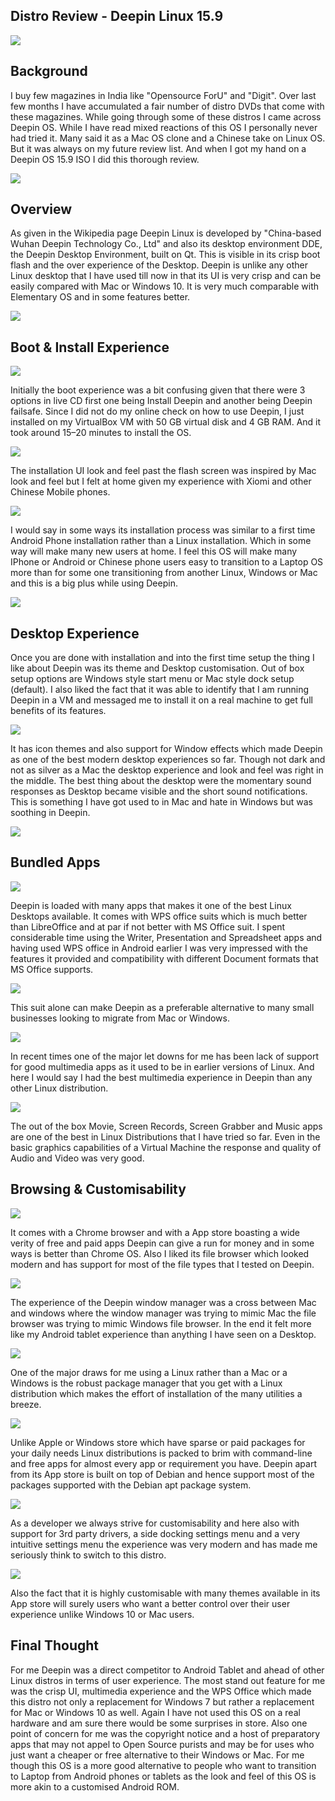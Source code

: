 ## Distro Review - Deepin Linux 15.9

![](https://raw.githubusercontent.com/bobquest33/deepin_15.9_blog/master/deepin-Feb-08-13-13-07.png)

## Background

I buy few magazines in India like "Opensource ForU" and "Digit". Over last few months I have accumulated a fair number of distro DVDs that come with these magazines. While going through some of these distros I came across Deepin OS. While I have read mixed reactions of this OS I personally never had tried it. Many said it as a Mac OS clone and a Chinese take on Linux OS. But it was always on my future review list. And when I got my hand on a Deepin OS 15.9 ISO I did this thorough review.

![](https://raw.githubusercontent.com/bobquest33/deepin_15.9_blog/master/deepin-Feb-08-14-15-06.png)

## Overview

As given in the Wikipedia page Deepin Linux is developed by "China-based Wuhan Deepin Technology Co., Ltd" and also its desktop environment DDE, the Deepin Desktop Environment, built on Qt. This is visible in its crisp boot flash and the over experience of the Desktop. Deepin is unlike any other Linux desktop that I have used till now in that its UI is very crisp and can be easily compared with Mac or Windows 10. It is very much comparable with Elementary OS and in some features better.

![](https://raw.githubusercontent.com/bobquest33/deepin_15.9_blog/master/deepin-Feb-08-14-16-32.png)

## Boot & Install Experience

![](https://raw.githubusercontent.com/bobquest33/deepin_15.9_blog/master/deepin-Feb-08-13-17-10.png)

Initially the boot experience was a bit confusing given that there were 3 options in live CD first one being Install Deepin and another being Deepin failsafe. Since I did not do my online check on how to use Deepin, I just installed on my VirtualBox VM with 50 GB virtual disk and 4 GB RAM. And it took around 15–20 minutes to install the OS.

![](https://raw.githubusercontent.com/bobquest33/deepin_15.9_blog/master/deepin-Feb-08-13-19-30.png)

The installation UI look and feel past the flash screen was inspired by Mac look and feel but I felt at home given my experience with Xiomi and other Chinese Mobile phones. 

![](https://raw.githubusercontent.com/bobquest33/deepin_15.9_blog/master/deepinFeb-08-13-19-09.png)

I would say in some ways its installation process was similar to a first time Android Phone installation rather than a Linux installation. Which in some way will make many new users at home. I feel this OS will make many IPhone or Android or Chinese phone users easy to transition to a Laptop OS more than for some one transitioning from another Linux, Windows or Mac and this is a big plus while using Deepin.

![](https://raw.githubusercontent.com/bobquest33/deepin_15.9_blog/master/deepin-Feb-08-13-44-01.png)



## Desktop Experience

Once you are done with installation and into the first time setup the thing I like about Deepin was its theme and Desktop customisation. Out of box setup options are Windows style start menu or Mac style dock setup (default). I also liked the fact that it was able to identify that I am running Deepin in a VM and messaged me to install it on a real machine to get full benefits of its features.

![](https://raw.githubusercontent.com/bobquest33/deepin_15.9_blog/master/deepin-Feb-08-14-52-49.png)


It has icon themes and also support for Window effects which made Deepin as one of the best modern desktop experiences so far. Though not dark and not as silver as a Mac the desktop experience and look and feel was right in the middle. The best thing about the desktop were the momentary sound responses as Desktop became visible and the short sound notifications. This is something I have got used to in Mac and hate in Windows but was soothing in Deepin.

![](https://raw.githubusercontent.com/bobquest33/deepin_15.9_blog/master/deepin-Feb-08-14-54-29.png)

## Bundled Apps

![](https://raw.githubusercontent.com/bobquest33/deepin_15.9_blog/master/deepin-Feb-08-14-58-13.png)


Deepin is loaded with many apps that makes it one of the best Linux Desktops available. It comes with WPS office suits which is much better than LibreOffice and at par if not better with MS Office suit. I spent considerable time using the Writer, Presentation and Spreadsheet apps and having used WPS office in Android earlier I was very impressed with the features it provided and compatibility with different Document formats that MS Office supports.

![](https://raw.githubusercontent.com/bobquest33/deepin_15.9_blog/master/deepin-Feb-08-20-13-39.png)


This suit alone can make Deepin as a preferable alternative to many small businesses looking to migrate from Mac or Windows.


![](https://raw.githubusercontent.com/bobquest33/deepin_15.9_blog/master/deepin-Feb-08-14-51-30.png)

In recent times one of the major let downs for me has been lack of support for good multimedia apps as it used to be in earlier versions of Linux. And here I would say I had the best multimedia experience in Deepin than any other Linux distribution.

![](https://raw.githubusercontent.com/bobquest33/deepin_15.9_blog/master/deepin-Feb-08-14-50-59.png)

The out of the box Movie, Screen Records, Screen Grabber and Music apps are one of the best in Linux Distributions that I have tried so far. Even in the basic graphics capabilities of a Virtual Machine the response and quality of Audio and Video was very good.



## Browsing & Customisability


![](https://raw.githubusercontent.com/bobquest33/deepin_15.9_blog/master/deepin-Feb-08-14-29-55.png)

It comes with a Chrome browser and with a App store boasting a wide verity of free and paid apps Deepin can give a run for money and in some ways is better than Chrome OS. Also I liked its file browser which looked modern and has support for most of the file types that I tested on Deepin.

![](https://raw.githubusercontent.com/bobquest33/deepin_15.9_blog/master/deepin-Feb-08-14-50-08.png)

The experience of the Deepin window manager was a cross between Mac and windows where the window manager was trying to mimic Mac the file browser was trying to mimic Windows file browser. In the end it felt more like my Android tablet experience than anything I have seen on a Desktop.

![](https://raw.githubusercontent.com/bobquest33/deepin_15.9_blog/master/deepin-Feb-08-14-42-17.png)

One of the major draws for me using a Linux rather than a Mac or a Windows is the robust package manager that you get with a Linux distribution which makes the effort of installation of the many utilities a breeze.

![](https://raw.githubusercontent.com/bobquest33/deepin_15.9_blog/master/deepin-Feb-08-20-14-20.png)


Unlike Apple or Windows store which have sparse or paid packages for your daily needs Linux distributions is packed to brim with command-line and free apps for almost every app or requirement you have. Deepin apart from its App store is built on top of Debian and hence support most of the packages supported with the Debian apt package system.

![](https://raw.githubusercontent.com/bobquest33/deepin_15.9_blog/master/deepin-Feb-08-14-30-33.png)

As a developer we always strive for customisability and here also with support for 3rd party drivers, a side docking settings menu and a very intuitive settings menu the experience was very modern and has made me seriously think to switch to this distro.

![](https://raw.githubusercontent.com/bobquest33/deepin_15.9_blog/master/deepin-Feb-08-14-57-27.png)

Also the fact that it is highly customisable with many themes available in its App store will surely users who want a better control over their user experience unlike Windows 10 or Mac users.

## Final Thought

For me Deepin was a direct competitor to Android Tablet and ahead of other Linux distros in terms of user experience. The most stand out feature for me was the crisp UI, multimedia experience and the WPS Office which made this distro not only a replacement for Windows 7 but rather a replacement for Mac or Windows 10 as well. Again I have not used this OS on a real hardware and am sure there would be some surprises in store. Also one point of concern for me was the copyright notice and a host of preparatory apps that may not appel to Open Source purists and may be for uses who just want a cheaper or free alternative to their Windows or Mac. For me though this OS is a more good alternative to people who want to transition to Laptop from Android phones or tablets as the look and feel of this OS is more akin to a customised Android ROM.



